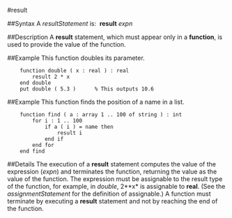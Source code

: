 
#result

##Syntax
A *resultStatement* is:
 **result** *expn*



##Description
A **result** statement, which must appear only in a **function**, is used to provide the value of the function.



##Example
This function doubles its parameter.


        function double ( x : real ) : real
            result 2 * x
        end double
        put double ( 5.3 )      % This outputs 10.6
##Example
This function finds the position of a name in a list.


        function find ( a : array 1 .. 100 of string ) : int
            for i : 1 .. 100
                if a ( i ) = name then
                    result i
                end if
            end for
        end find
##Details
The execution of a **result** statement computes the value of the expression (*expn*) and terminates the function, returning the value as the value of the function.
The expression must be assignable to the result type of the function, for example, in *double*, 2**x* is assignable to **real**. (See the *assignmentStatement* for the definition of assignable.)
A function must terminate by executing a **result** statement and not by reaching the end of the function.


